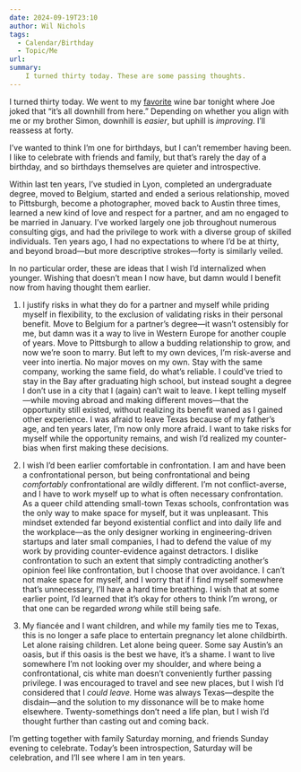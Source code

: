 ```yaml
---
date: 2024-09-19T23:10
author: Wil Nichols
tags:
  - Calendar/Birthday
  - Topic/Me
url: 
summary: 
    I turned thirty today. These are some passing thoughts.
---
```


I turned thirty today. We went to my [favorite](https://austin.eater.com/2018/4/11/17219478/apt-115-bar-open) wine bar tonight where Joe joked that “it’s all downhill from here.” Depending on whether you align with me or my brother Simon, downhill is _easier_, but uphill is _improving_. I’ll reassess at forty.

I’ve wanted to think I’m one for birthdays, but I can’t remember having been. I like to celebrate with friends and family, but that’s rarely the day of a birthday, and so birthdays themselves are quieter and introspective. 

Within last ten years, I’ve studied in Lyon, completed an undergraduate degree, moved to Belgium, started and ended a serious relationship, moved to Pittsburgh, become a photographer, moved back to Austin three times, learned a new kind of love and respect for a partner, and am no engaged to be married in January. I’ve worked largely one job throughout numerous consulting gigs, and had the privilege to work with a diverse group of skilled individuals. Ten years ago, I had no expectations to where I’d be at thirty, and beyond broad—but more descriptive strokes—forty is similarly veiled. 

In no particular order, these are ideas that I wish I’d internalized when younger. Wishing that doesn’t mean I now have, but damn would I benefit now from having thought them earlier.

1. I justify risks in what they do for a partner and myself while priding myself in flexibility, to the exclusion of validating risks in their personal benefit. Move to Belgium for a partner’s degree—it wasn’t ostensibly for me, but damn was it a way to live in Western Europe for another couple of years. Move to Pittsburgh to allow a budding relationship to grow, and now we’re soon to marry. But left to my own devices, I’m risk-averse and veer into inertia. No major moves on my own. Stay with the same company, working the same field, do what’s reliable. I could’ve tried to stay in the Bay after graduating high school, but instead sought a degree I don’t use in a city that I (again) can’t wait to leave. I kept telling myself—while moving abroad and making different moves—that the opportunity still existed, without realizing its benefit waned as I gained other experience. I was afraid to leave Texas because of my father’s age, and ten years later, I’m now only more afraid. I want to take risks for myself while the opportunity remains, and wish I’d realized my counter-bias when first making these decisions.

2. I wish I’d been earlier comfortable in confrontation. I am and have been a confrontational person, but being confrontational and being _comfortably_ confrontational are wildly different. I’m not conflict-averse, and I have to work myself up to what is often necessary confrontation. As a queer child attending small-town Texas schools, confrontation was the only way to make space for myself, but it was unpleasant. This mindset extended far beyond existential conflict and into daily life and the workplace—as the only designer working in engineering-driven startups and later small companies, I had to defend the value of my work by providing counter-evidence against detractors. I dislike confrontation to such an extent that simply contradicting another’s opinion feel like confrontation, but I choose that over avoidance. I can’t not make space for myself, and I worry that if I find myself somewhere that’s unnecessary, I’ll have a hard time breathing. I wish that at some earlier point, I’d learned that it’s okay for others to think I’m wrong, or that one can be regarded _wrong_ while still being safe. 

3. My fiancée and I want children, and while my family ties me to Texas, this is no longer a safe place to entertain pregnancy let alone childbirth. Let alone raising children. Let alone being queer. Some say Austin’s an oasis, but if this oasis is the best we have, it’s a shame. I want to live somewhere I’m not looking over my shoulder, and where being a confrontational, cis white man doesn’t conveniently further passing privilege. I was encouraged to travel and see new places, but I wish I’d considered that I _could leave._ Home was always Texas—despite the disdain—and the solution to my dissonance will be to make home elsewhere. Twenty-somethings don’t need a life plan, but I wish I’d thought further than casting out and coming back. 

I’m getting together with family Saturday morning, and friends Sunday evening to celebrate. Today’s been introspection, Saturday will be celebration, and I’ll see where I am in ten years. 
